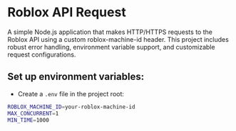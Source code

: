 # Roblox API Request
 A simple Node.js application that makes HTTP/HTTPS requests to the Roblox API using a custom roblox-machine-id header. This project includes robust error handling, environment variable support, and customizable request configurations.

## Set up environment variables:
- Create a `.env` file in the project root:
```bash
ROBLOX_MACHINE_ID=your-roblox-machine-id
MAX_CONCURRENT=1
MIN_TIME=1000
```
